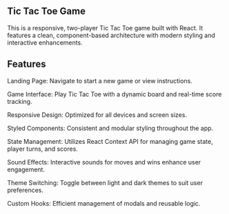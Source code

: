 ## Tic Tac Toe Game
This is a responsive, two-player Tic Tac Toe game built with React. It features a clean, component-based architecture with modern styling and interactive enhancements.

## Features
Landing Page: Navigate to start a new game or view instructions.

Game Interface: Play Tic Tac Toe with a dynamic board and real-time score tracking.

Responsive Design: Optimized for all devices and screen sizes.

Styled Components: Consistent and modular styling throughout the app.

State Management: Utilizes React Context API for managing game state, player turns, and scores.

Sound Effects: Interactive sounds for moves and wins enhance user engagement.

Theme Switching: Toggle between light and dark themes to suit user preferences.

Custom Hooks: Efficient management of modals and reusable logic.